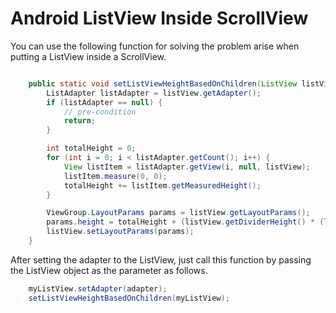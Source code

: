 # Android ListView Inside ScrollView

You can use the following function for solving the problem arise when putting a ListView inside a ScrollView.

```java

	public static void setListViewHeightBasedOnChildren(ListView listView) {
        ListAdapter listAdapter = listView.getAdapter();
        if (listAdapter == null) {
            // pre-condition
            return;
        }

        int totalHeight = 0;
        for (int i = 0; i < listAdapter.getCount(); i++) {
            View listItem = listAdapter.getView(i, null, listView);
            listItem.measure(0, 0);
            totalHeight += listItem.getMeasuredHeight();
        }

        ViewGroup.LayoutParams params = listView.getLayoutParams();
        params.height = totalHeight + (listView.getDividerHeight() * (listAdapter.getCount() - 1));
        listView.setLayoutParams(params);
    }
```

After setting the adapter to the ListView, just call this function by passing the ListView object as the parameter as follows.

```java
	myListView.setAdapter(adapter);
	setListViewHeightBasedOnChildren(myListView);
```
